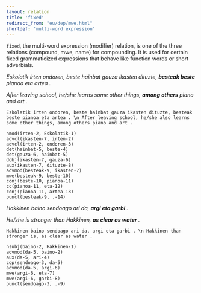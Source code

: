 ```yaml
---
layout: relation
title: 'fixed'
redirect_from: "eu/dep/mwe.html"
shortdef: 'multi-word expression'
---
```


`fixed`, the multi-word expression (modifier) relation, is one of the three relations (compound, mwe, name) for compounding. It is used for certain fixed grammaticized expressions that behave like function words or short adverbials.

*Eskolatik irten ondoren, beste hainbat gauza ikasten dituzte, **besteak beste** pianoa eta artea .*

*After leaving school, he/she learns some other things, **among others** piano and art .*

~~~ sdparse
Eskolatik irten ondoren, beste hainbat gauza ikasten dituzte, besteak beste pianoa eta artea . \n After leaving school, he/she also learns some other things, among others piano and art .

nmod(irten-2, Eskolatik-1)
advcl(ikasten-7, irten-2)
advcl(irten-2, ondoren-3)
det(hainbat-5, beste-4)
det(gauza-6, hainbat-5)
dobj(ikasten-7, gauza-6)
aux(ikasten-7, dituzte-8)
advmod(besteak-9, ikasten-7)
mwe(besteak-9, beste-10)
conj(beste-10, pianoa-11)
cc(pianoa-11, eta-12)
conj(pianoa-11, artea-13)
punct(besteak-9, .-14)
~~~


*Hakkinen baino sendoago ari da, **argi eta garbi** .* 

*He/she is stronger than Hakkinen, **as clear as water** .*

~~~ sdparse
Hakkinen baino sendoago ari da, argi eta garbi . \n Hakkinen than stronger is, as clear as water .

nsubj(baino-2, Hakkinen-1)
advmod(da-5, baino-2)
aux(da-5, ari-4)
cop(sendoago-3, da-5)
advmod(da-5, argi-6)
mwe(argi-6, eta-7)
mwe(argi-6, garbi-8)
punct(sendoago-3, .-9)
~~~




<!-- Interlanguage links updated Út zář 29 20:23:31 CEST 2020 -->
